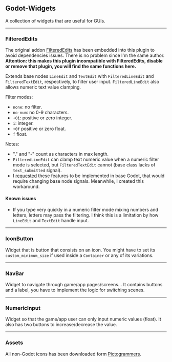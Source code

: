 ## Godot-Widgets

A collection of widgets that are useful for GUIs.

---

### FilteredEdits

The original addon [FilteredEdits](https://godotengine.org/asset-library/asset/1992) has been embedded into this plugin to avoid dependencies issues. There is no problem since I'm the same author. **Attention: this makes this plugin incompatible with FilteredEdits, disable or remove that plugin, you will find the same functions here.**

Extends base nodes `LineEdit` and `TextEdit` with `FilteredLineEdit` and `FilteredTextEdit`, respectively, to filter user input. `FilteredLineEdit` also allows numeric text value clamping.

Filter modes:
- `none`: no filter.
- `no-num`: no 0-9 characters.
- `+0i`: positive or zero integer.
- `i`: integer.
- `+0f` positive or zero float.
- `f` float.

Notes:
- "." and "-" count as characters in max length.
- `FilteredLineEdit` can clamp text numeric value when a numeric filter mode is selected, but `FilteredTextEdit` cannot (base class lacks of `text_submitted` signal).
- I [requested](https://github.com/godotengine/godot-proposals/issues/7193) these features to be implemented in base Godot, that would require changing base node signals. Meanwhile, I created this workaround.

#### Known issues

- If you type very quickly in a numeric filter mode mixing numbers and letters, letters may pass the filtering. I think this is a limitation by how `LineEdit` and `TextEdit` handle input.

---

### IconButton

Widget that is button that consists on an icon. You might have to set its `custom_minimum_size` if used inside a `Container` or any of its variations.

---

### NavBar

Widget to navigate through game/app pages/screens... It contains buttons and a label, you have to implement the logic for switching scenes.

---

### NumericInput

Widget so that the game/app user can only input numeric values (float). It also has two buttons to increase/decrease the value.

---

### Assets

All non-Godot icons has been downloaded form [Pictogrammers](https://pictogrammers.com/docs/general/license/).
